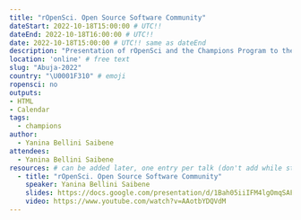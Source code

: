 ```yaml
---
title: "rOpenSci. Open Source Software Community"
dateStart: 2022-10-18T15:00:00 # UTC!!
dateEnd: 2022-10-18T16:00:00 # UTC!!
date: 2022-10-18T15:00:00 # UTC!! same as dateEnd
description: "Presentation of rOpenSci and the Champions Program to the Abuja User Group"
location: 'online' # free text
slug: "Abuja-2022"
country: "\U0001F310" # emoji
ropensci: no
outputs: 
- HTML
- Calendar 
tags: 
  - champions
author:
  - Yanina Bellini Saibene
attendees:
  - Yanina Bellini Saibene
resources: # can be added later, one entry per talk (don't add while still empty, add once there are resources)
  - title: "rOpenSci. Open Source Software Community"
    speaker: Yanina Bellini Saibene
    slides: https://docs.google.com/presentation/d/1Bah05iiIFM4lgOmqSAFNP8dZAfn3LXgoTjlIBxQg5nw/edit?usp=sharing
    video: https://www.youtube.com/watch?v=AAotbYDQVdM
---
```


